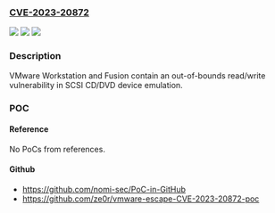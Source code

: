 ### [CVE-2023-20872](https://cve.mitre.org/cgi-bin/cvename.cgi?name=CVE-2023-20872)
![](https://img.shields.io/static/v1?label=Product&message=VMware%20Workstation%20Pro%20%2F%20Player%20(Workstation)%20and%20VMware%20Fusion&color=blue)
![](https://img.shields.io/static/v1?label=Version&message=n%2Fa&color=blue)
![](https://img.shields.io/static/v1?label=Vulnerability&message=Out-of-bounds%20read%2Fwrite%20vulnerability&color=brighgreen)

### Description

VMware Workstation and Fusion contain an out-of-bounds read/write vulnerability in SCSI CD/DVD device emulation.

### POC

#### Reference
No PoCs from references.

#### Github
- https://github.com/nomi-sec/PoC-in-GitHub
- https://github.com/ze0r/vmware-escape-CVE-2023-20872-poc

